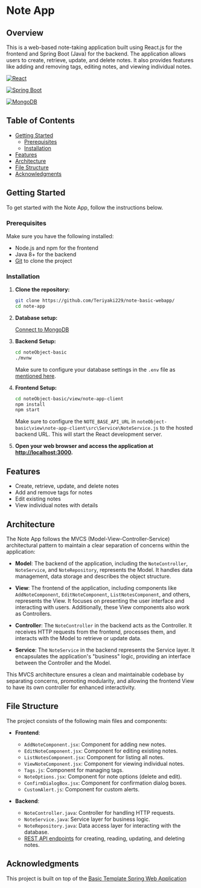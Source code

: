 # Note App

## Overview

This is a web-based note-taking application built using React.js for the frontend and Spring Boot (Java) for the backend. The application allows users to create, retrieve, update, and delete notes. It also provides features like adding and removing tags, editing notes, and viewing individual notes.

[![React](https://img.shields.io/badge/Frontend-React-blue)](https://reactjs.org/)

[![Spring Boot](https://img.shields.io/badge/Backend-Spring%20Boot-green)](https://spring.io/projects/spring-boot)

[![MongoDB](https://img.shields.io/badge/Database-MongoDB-brightgreen)](https://www.mongodb.com/)

## Table of Contents

- [Getting Started](#getting-started)
  - [Prerequisites](#prerequisites)
  - [Installation](#installation)
- [Features](#features)
- [Architecture](#architecture)
- [File Structure](#file-structure)
- [Acknowledgments](#acknowledgments)

## Getting Started

To get started with the Note App, follow the instructions below.

### Prerequisites

Make sure you have the following installed:

- Node.js and npm for the frontend
- Java 8+ for the backend
- [Git](https://git-scm.com/) to clone the project

### Installation

1. **Clone the repository:**

   ```bash
   git clone https://github.com/Teriyaki229/note-basic-webapp/
   cd note-app
   ```

2. **Database setup:**

   [Connect to MongoDB](https://www.mongodb.com/docs/compass/current/connect/#connect-to-mongodb)

3. **Backend Setup:**

   ```bash
   cd noteObject-basic
   ./mvnw
   ```

   Make sure to configure your database settings in the `.env` file as [mentioned here](https://github.com/Teriyaki229/noteObject-basic#mongodb-configuration).

4. **Frontend Setup:**

   ```bash
   cd noteObject-basic/view/note-app-client
   npm install
   npm start
   ```

   Make sure to configure the `NOTE_BASE_API_URL` in `noteObject-basic\view\note-app-client\src\Service\NoteService.js` to the hosted backend URL. This will start the React development server.

5. **Open your web browser and access the application at [http://localhost:3000](http://localhost:3000).**

## Features

- Create, retrieve, update, and delete notes
- Add and remove tags for notes
- Edit existing notes
- View individual notes with details

## Architecture

The Note App follows the MVCS (Model-View-Controller-Service) architectural pattern to maintain a clear separation of concerns within the application:

- **Model**: The backend of the application, including the `NoteController`, `NoteService`, and `NoteRepository`, represents the Model. It handles data management, data storage and describes the object structure.

- **View**: The frontend of the application, including components like `AddNoteComponent`, `EditNoteComponent`, `ListNotesComponent`, and others, represents the View. It focuses on presenting the user interface and interacting with users. Additionally, these View components also work as Controllers.

- **Controller**: The `NoteController` in the backend acts as the Controller. It receives HTTP requests from the frontend, processes them, and interacts with the Model to retrieve or update data.

- **Service**: The `NoteService` in the backend represents the Service layer. It encapsulates the application's "business" logic, providing an interface between the Controller and the Model.

This MVCS architecture ensures a clean and maintainable codebase by separating concerns, promoting modularity, and allowing the frontend View to have its own controller for enhanced interactivity.

## File Structure

The project consists of the following main files and components:

- **Frontend**:
  - `AddNoteComponent.jsx`: Component for adding new notes.
  - `EditNoteComponent.jsx`: Component for editing existing notes.
  - `ListNotesComponent.jsx`: Component for listing all notes.
  - `ViewNoteComponent.jsx`: Component for viewing individual notes.
  - `Tags.js`: Component for managing tags.
  - `NoteOptions.jsx`: Component for note options (delete and edit).
  - `ConfirmDialogBox.jsx`: Component for confirmation dialog boxes.
  - `CustomAlert.js`: Component for custom alerts.

- **Backend**:
  - `NoteController.java`: Controller for handling HTTP requests.
  - `NoteService.java`: Service layer for business logic.
  - `NoteRepository.java`: Data access layer for interacting with the database.
  - [REST API endpoints](https://github.com/Teriyaki229/noteObject-basic/blob/master/README.md#rest-api-endpoints) for creating, reading, updating, and deleting notes.

## Acknowledgments

This project is built on top of the [Basic Template Spring Web Application](https://github.com/Teriyaki229/noteObject-basic)
